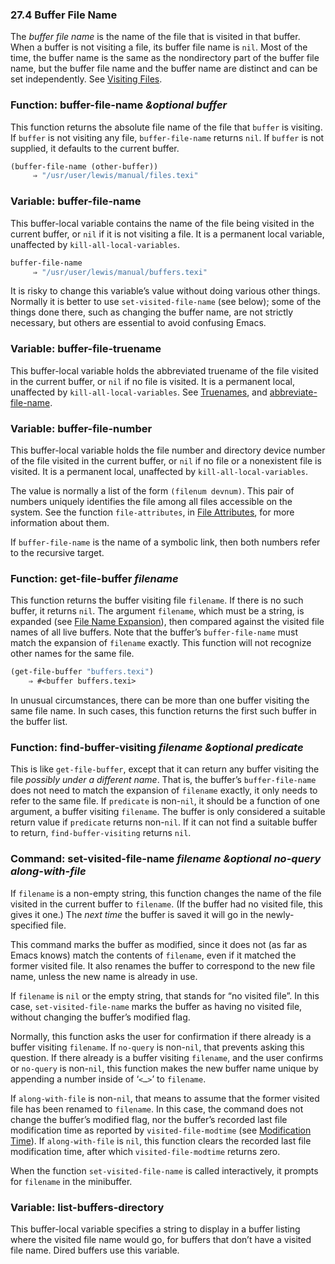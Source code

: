 

### 27.4 Buffer File Name

The *buffer file name* is the name of the file that is visited in that buffer. When a buffer is not visiting a file, its buffer file name is `nil`. Most of the time, the buffer name is the same as the nondirectory part of the buffer file name, but the buffer file name and the buffer name are distinct and can be set independently. See [Visiting Files](Visiting-Files.html).

### Function: **buffer-file-name** *\&optional buffer*

This function returns the absolute file name of the file that `buffer` is visiting. If `buffer` is not visiting any file, `buffer-file-name` returns `nil`. If `buffer` is not supplied, it defaults to the current buffer.

```lisp
(buffer-file-name (other-buffer))
     ⇒ "/usr/user/lewis/manual/files.texi"
```

### Variable: **buffer-file-name**

This buffer-local variable contains the name of the file being visited in the current buffer, or `nil` if it is not visiting a file. It is a permanent local variable, unaffected by `kill-all-local-variables`.

```lisp
buffer-file-name
     ⇒ "/usr/user/lewis/manual/buffers.texi"
```

It is risky to change this variable’s value without doing various other things. Normally it is better to use `set-visited-file-name` (see below); some of the things done there, such as changing the buffer name, are not strictly necessary, but others are essential to avoid confusing Emacs.

### Variable: **buffer-file-truename**

This buffer-local variable holds the abbreviated truename of the file visited in the current buffer, or `nil` if no file is visited. It is a permanent local, unaffected by `kill-all-local-variables`. See [Truenames](Truenames.html), and [abbreviate-file-name](Directory-Names.html#abbreviate_002dfile_002dname).

### Variable: **buffer-file-number**

This buffer-local variable holds the file number and directory device number of the file visited in the current buffer, or `nil` if no file or a nonexistent file is visited. It is a permanent local, unaffected by `kill-all-local-variables`.

The value is normally a list of the form `(filenum devnum)`. This pair of numbers uniquely identifies the file among all files accessible on the system. See the function `file-attributes`, in [File Attributes](File-Attributes.html), for more information about them.

If `buffer-file-name` is the name of a symbolic link, then both numbers refer to the recursive target.

### Function: **get-file-buffer** *filename*

This function returns the buffer visiting file `filename`. If there is no such buffer, it returns `nil`. The argument `filename`, which must be a string, is expanded (see [File Name Expansion](File-Name-Expansion.html)), then compared against the visited file names of all live buffers. Note that the buffer’s `buffer-file-name` must match the expansion of `filename` exactly. This function will not recognize other names for the same file.

```lisp
(get-file-buffer "buffers.texi")
    ⇒ #<buffer buffers.texi>
```

In unusual circumstances, there can be more than one buffer visiting the same file name. In such cases, this function returns the first such buffer in the buffer list.

### Function: **find-buffer-visiting** *filename \&optional predicate*

This is like `get-file-buffer`, except that it can return any buffer visiting the file *possibly under a different name*. That is, the buffer’s `buffer-file-name` does not need to match the expansion of `filename` exactly, it only needs to refer to the same file. If `predicate` is non-`nil`, it should be a function of one argument, a buffer visiting `filename`. The buffer is only considered a suitable return value if `predicate` returns non-`nil`. If it can not find a suitable buffer to return, `find-buffer-visiting` returns `nil`.

### Command: **set-visited-file-name** *filename \&optional no-query along-with-file*

If `filename` is a non-empty string, this function changes the name of the file visited in the current buffer to `filename`. (If the buffer had no visited file, this gives it one.) The *next time* the buffer is saved it will go in the newly-specified file.

This command marks the buffer as modified, since it does not (as far as Emacs knows) match the contents of `filename`, even if it matched the former visited file. It also renames the buffer to correspond to the new file name, unless the new name is already in use.

If `filename` is `nil` or the empty string, that stands for “no visited file”. In this case, `set-visited-file-name` marks the buffer as having no visited file, without changing the buffer’s modified flag.

Normally, this function asks the user for confirmation if there already is a buffer visiting `filename`. If `no-query` is non-`nil`, that prevents asking this question. If there already is a buffer visiting `filename`, and the user confirms or `no-query` is non-`nil`, this function makes the new buffer name unique by appending a number inside of ‘`<…>`’ to `filename`.

If `along-with-file` is non-`nil`, that means to assume that the former visited file has been renamed to `filename`. In this case, the command does not change the buffer’s modified flag, nor the buffer’s recorded last file modification time as reported by `visited-file-modtime` (see [Modification Time](Modification-Time.html)). If `along-with-file` is `nil`, this function clears the recorded last file modification time, after which `visited-file-modtime` returns zero.

When the function `set-visited-file-name` is called interactively, it prompts for `filename` in the minibuffer.

### Variable: **list-buffers-directory**

This buffer-local variable specifies a string to display in a buffer listing where the visited file name would go, for buffers that don’t have a visited file name. Dired buffers use this variable.

